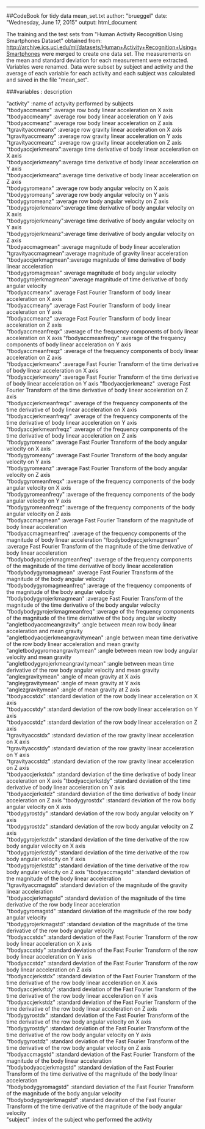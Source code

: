 ---
##CodeBook for tidy data mean_set.txt
author: "brueggel"
date: "Wednesday, June 17, 2015"
output: html_document

The training and the test sets from "Human Activity Recognition Using Smartphones Dataset" obtained from:
http://archive.ics.uci.edu/ml/datasets/Human+Activity+Recognition+Using+Smartphones were merged to create one data set. The measurements on the mean and standard deviation for each measurement were extracted. Variables were renamed. Data were subset by subject and activity and the average of each variable for each activity and each subject was calculated and saved in the file "mean_set".

###variables  : description                

"activity"         :name of actyvity performed by subjects                                           
"tbodyaccmeanx"    :average row body linear acceleration on X axis 
"tbodyaccmeany"    :average row body linear acceleration on Y axis
"tbodyaccmeanz"    :average row body linear acceleration on Z axis     
"tgravityaccmeanx" :average row gravity linear acceleration on X axis
"tgravityaccmeany" :average row gravity linear acceleration on Y axis     
"tgravityaccmeanz" :average row gravity linear acceleration on Z axis
"tbodyaccjerkmeanx":average time derivative of body linear acceleration on X axis     
"tbodyaccjerkmeany":average time derivative of body linear acceleration on Y axis  
"tbodyaccjerkmeanz":average time derivative of body linear acceleration on Z axis                 
"tbodygyromeanx"   :average row body angular velocity on X axis         
"tbodygyromeany"   :average row body angular velocity on Y axis                
"tbodygyromeanz"   :average row body angular velocity on Z axis   
"tbodygyrojerkmeanx":average time derivative of body angular velocity on X axis                
"tbodygyrojerkmeany":average time derivative of body angular velocity on Y axis  
"tbodygyrojerkmeanz":average time derivative of body angular velocity on Z axis               
"tbodyaccmagmean"   :average magnitude of body linear acceleration
"tgravityaccmagmean":average magnitude of gravity linear acceleration               
"tbodyaccjerkmagmean":average magnitude of time derivative of body linear acceleration    
"tbodygyromagmean"   :average magnitude of body angular velocity              
"tbodygyrojerkmagmean":average magnitude of time derivative of body angular velocity   
"fbodyaccmeanx"     :average Fast Fourier Transform of body linear acceleration on X axis                    
"fbodyaccmeany"     :average Fast Fourier Transform of body linear acceleration on Y axis            
"fbodyaccmeanz"     :average Fast Fourier Transform of body linear acceleration on Z axis                           
"fbodyaccmeanfreqx" :average of the frequency components of body linear acceleration on X axis
"fbodyaccmeanfreqy" :average of the frequency components of body linear acceleration on Y axis               
"fbodyaccmeanfreqz" :average of the frequency components of body linear acceleration on Z axis       
"fbodyaccjerkmeanx" :average Fast Fourier Transform of the time derivative of body linear acceleration on X axis                           
"fbodyaccjerkmeany" :average Fast Fourier Transform of the time derivative of body linear acceleration on Y axis 
"fbodyaccjerkmeanz" :average Fast Fourier Transform of the time derivative of body linear acceleration on Z axis                
"fbodyaccjerkmeanfreqx" :average of the frequency components of the time derivative of body linear acceleration on X axis
"fbodyaccjerkmeanfreqy" :average of the frequency components of the time derivative of body linear acceleration on Y axis            
"fbodyaccjerkmeanfreqz" :average of the frequency components of the time derivative of body linear acceleration on Z axis   
"fbodygyromeanx" :average Fast Fourier Transform of the body angular velocity on X axis                  
"fbodygyromeany" :average Fast Fourier Transform of the body angular velocity on Y axis      
"fbodygyromeanz" :average Fast Fourier Transform of the body angular velocity on Z axis                    
"fbodygyromeanfreqx" :average of the frequency components of the body angular velocity on X axis   
"fbodygyromeanfreqy" :average of the frequency components of the body angular velocity on Y axis              
"fbodygyromeanfreqz" :average of the frequency components of the body angular velocity on Z axis   
"fbodyaccmagmean" :average Fast Fourier Transform of the magnitude of body linear acceleration                
"fbodyaccmagmeanfreq" :average of the frequency components of the magnitude of body linear acceleration 
"fbodybodyaccjerkmagmean" :average Fast Fourier Transform of the magnitude of the time derivative of body linear acceleration         
"fbodybodyaccjerkmagmeanfreq" :average of the frequency components of the magnitude of the time derivative of body linear acceleration  
"fbodybodygyromagmean" :average Fast Fourier Transform of the magnitude of the body angular velocity           
"fbodybodygyromagmeanfreq" :average of the frequency components of the magnitude of the body angular velocity  
"fbodybodygyrojerkmagmean" :average Fast Fourier Transform of the magnitude of the time derivative of the body angular velocity        
"fbodybodygyrojerkmagmeanfreq" :average of the frequency components of the magnitude of the time derivative of the body angular velocity   
"angletbodyaccmeangravity" :angle between mean row body linear acceleration and mean gravity         
"angletbodyaccjerkmeangravitymean" :angle between mean time derivative of the row body linear acceleration and mean gravity           
"angletbodygyromeangravitymean" :angle between mean row body angular velocity and mean gravity  
"angletbodygyrojerkmeangravitymean" :angle between mean time derivative of the row body angular velocity and mean gravity 
"anglexgravitymean" :angle of mean gravity at X axis               
"angleygravitymean" :angle of mean gravity at Y axis   
"anglezgravitymean" :angle of mean gravity at Z axis                
"tbodyaccstdx" :standard deviation of the row body linear acceleration on X axis              
"tbodyaccstdy" :standard deviation of the row body linear acceleration on Y axis                    
"tbodyaccstdz" :standard deviation of the row body linear acceleration on Z axis  
"tgravityaccstdx" :standard deviation of the row gravity linear acceleration on X axis                  
"tgravityaccstdy" :standard deviation of the row gravity linear acceleration on Y axis  
"tgravityaccstdz" :standard deviation of the row gravity linear acceleration on Z axis                  
"tbodyaccjerkstdx" :standard deviation of the time derivative of body linear acceleration on X axis
"tbodyaccjerkstdy" :standard deviation of the time derivative of body linear acceleration on Y axis                
"tbodyaccjerkstdz" :standard deviation of the time derivative of body linear acceleration on Z axis 
"tbodygyrostdx"  :standard deviation of the row body angular velocity on X axis                 
"tbodygyrostdy"  :standard deviation of the row body angular velocity on Y axis    
"tbodygyrostdz"  :standard deviation of the row body angular velocity on Z axis                   
"tbodygyrojerkstdx" :standard deviation of the time derivative of the row body angular velocity on X axis  
"tbodygyrojerkstdy" :standard deviation of the time derivative of the row body angular velocity on Y axis               
"tbodygyrojerkstdz" :standard deviation of the time derivative of the row body angular velocity on Z axis 
"tbodyaccmagstd"   :standard deviation of the magnitude of the body linear acceleration               
"tgravityaccmagstd" :standard deviation of the magnitude of the gravity linear acceleration    
"tbodyaccjerkmagstd" :standard deviation of the magnitude of the time derivative of the row body linear acceleration            
"tbodygyromagstd" :standard deviation of the magnitude of the row body angular velocity      
"tbodygyrojerkmagstd" :standard deviation of the magnitude of the time derivative of the row body angular velocity            
"fbodyaccstdx" :standard deviation of the Fast Fourier Transform of the row body linear acceleration on X axis           
"fbodyaccstdy" :standard deviation of the Fast Fourier Transform of the row body linear acceleration on Y axis                    
"fbodyaccstdz" :standard deviation of the Fast Fourier Transform of the row body linear acceleration on Z axis     
"fbodyaccjerkstdx" :standard deviation of the Fast Fourier Transform of the time derivative of the row body linear acceleration on X axis                 
"fbodyaccjerkstdy" :standard deviation of the Fast Fourier Transform of the time derivative of the row body linear acceleration on Y axis      
"fbodyaccjerkstdz" :standard deviation of the Fast Fourier Transform of the time derivative of the row body linear acceleration on Z axis                 
"fbodygyrostdx" :standard deviation of the Fast Fourier Transform of the time derivative of the row body angular velocity on X axis          
"fbodygyrostdy" :standard deviation of the Fast Fourier Transform of the time derivative of the row body angular velocity on Y axis                    
"fbodygyrostdz" :standard deviation of the Fast Fourier Transform of the time derivative of the row body angular velocity on Z axis                
"fbodyaccmagstd" :standard deviation of the Fast Fourier Transform of the magnitude of the body linear acceleration                
"fbodybodyaccjerkmagstd" :standard deviation of the Fast Fourier Transform of the time derivative of the magnitude of the body linear acceleration        
"fbodybodygyromagstd" :standard deviation of the Fast Fourier Transform of the magnitude of the body angular velocity             
"fbodybodygyrojerkmagstd" :standard deviation of the Fast Fourier Transform of the time derivative of the magnitude of the body angular velocity     
"subject" :index of the subject who performed the activity                

